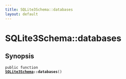```yaml
---
title: SQLite3Schema::databases
layout: default
---
```


# SQLite3Schema::databases

## Synopsis

<code>public function <b><a href="SQLite3Schema">SQLite3Schema</a>::databases</b>()</code>

